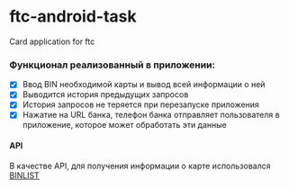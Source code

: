 # ftc-android-task
Card application for ftc

### Функционал реализованный в приложении:
- [x] Ввод BIN необходимой карты и вывод всей информации о ней
- [x] Выводится история предыдущих запросов 
- [x] История запросов не теряется при перезапуске приложения
- [x] Нажатие на URL банка, телефон банка отправляет пользователя в приложение, которое может обработать эти данные

#### API
В качестве API, для получения информации о карте использовался [BINLIST](https://binlist.net/)
